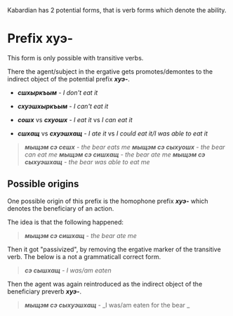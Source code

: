 Kabardian has 2 potential forms, that is verb forms which denote the ability.


# Prefix хуэ-
This form is only possible with transitive verbs.

There the agent/subject in the ergative gets promotes/demontes to the indirect object of the potential prefix **_хуэ-_**.

- **_сшхыркъым_** - _I don't eat it_
- **_схуэшхыркъым_** - _I can't eat it_

- **_сошх_** vs **_схуошх_** - _I eat it_ vs _I can eat it_
- **_сшхащ_** vs **_схуэшхащ_** - _I ate it_ vs _I could eat it/I was able to eat it_


>**_мыщэм сэ сешх_** - _the bear eats me_
>**_мыщэм сэ сыхуошх_** - _the bear can eat me_
>**_мыщэм сэ сишхащ_** - _the bear ate me_
>**_мыщэм сэ сыхуэшхащ_** - _the bear was able to eat me_




## Possible origins
One possible origin of this prefix is the homophone prefix **_хуэ-_** which denotes the beneficiary of an action.

The idea is that the following happened:
> **_мыщэм сэ сишхащ_** - _the bear ate me_

Then it got "passivized", by removing the ergative marker of the transitive verb. The below is a not a grammaticall correct form.
> **_сэ сышхащ_** - _I was/am eaten_

Then the agent was again reintroduced as the indirect object of the beneficiary preverb **_хуэ-_**.
> **_мыщэм сэ сыхуэшхащ_** - _I was/am eaten for the bear _